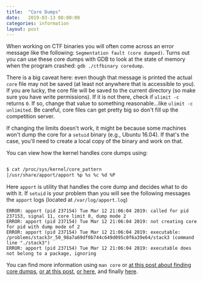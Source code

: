 ```yaml
---
title:  "Core Dumps"
date:   2019-03-13 08:00:00
categories: information 
layout: post
---
```




When working on CTF binaries you will often come across an error
message like the following: `Segmentation fault (core dumped)`. Turns out you
can use these core dumps with GDB to look at the state of memory when the
program crashed: `gdb ./ctfbinary coredump`. 

There is a big caveat here: even though that message is printed the actual
`core` file may not be saved (at least not anywhere that is accessible to you).  
If you are lucky, the core file will be saved to the current directory (so make
sure you have write permissions). If it is not there, check if `ulimit -c`
returns `0`. If so, change that value to something reasonable...like `ulimit -c
unlimited`. Be careful, core files can get pretty big so don't fill up the
competition server.     

If changing the limits doesn't work, it might be because some machines won't
dump the core for a `setuid` binary (e.g., Ubuntu 16.04). If that's the case,
you'll need to create a local copy of the binary and work on that. 

You can view how the kernel handles core dumps using:

```bash

$ cat /proc/sys/kernel/core_pattern
|/usr/share/apport/apport %p %s %c %d %P
```  

Here `apport` is utility that handles the core dump and decides what to do with
it. If `setuid` is your problem than you will see the following messages the
`apport` logs (located at `/var/log/apport.log`)

```
ERROR: apport (pid 237154) Tue Mar 12 21:06:04 2019: called for pid 237153, signal 11, core limit 0, dump mode 2
ERROR: apport (pid 237154) Tue Mar 12 21:06:04 2019: not creating core for pid with dump mode of 2
ERROR: apport (pid 237154) Tue Mar 12 21:06:04 2019: executable: /problems/stack3r_50_98a7a69df0b744c649d095c0f6a39e64/stack3 (command line "./stack3")
ERROR: apport (pid 237154) Tue Mar 12 21:06:04 2019: executable does not belong to a package, ignoring

```

You can find more information using `man core` or [at this post about finding
core
dumps](https://askubuntu.com/questions/966407/where-do-i-find-the-core-dump-in-ubuntu-16-04lts),
[or at this
post](https://stackoverflow.com/questions/2065912/core-dumped-but-core-file-is-not-in-the-current-directory/),
[or
here](https://stackoverflow.com/questions/16048101/changing-location-of-core-dump),
and finally
[here](https://unix.stackexchange.com/questions/277331/segmentation-fault-core-dumped-to-where-what-is-it-and-why).
